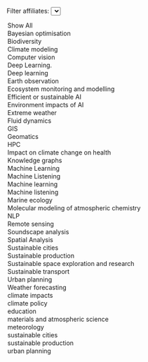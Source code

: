 <!-- Dropdown for selecting tags -->
<label for="tagFilter">Filter affiliates:</label>
<select id="tagFilter">
<option value="all">Show All</option>
<option value="Bayesian optimisation">Bayesian optimisation</option>
<option value="Biodiversity">Biodiversity</option>
<option value="Climate modeling">Climate modeling</option>
<option value="Computer vision">Computer vision</option>
<option value="Deep Learning.">Deep Learning.</option>
<option value="Deep learning">Deep learning</option>
<option value="Earth observation">Earth observation</option>
<option value="Ecosystem monitoring and modelling">Ecosystem monitoring and modelling</option>
<option value="Efficient or sustainable AI">Efficient or sustainable AI</option>
<option value="Environment impacts of AI">Environment impacts of AI</option>
<option value="Extreme weather">Extreme weather</option>
<option value="Fluid dynamics">Fluid dynamics</option>
<option value="GIS">GIS</option>
<option value="Geomatics">Geomatics</option>
<option value="HPC">HPC</option>
<option value="Impact on climate change on health">Impact on climate change on health</option>
<option value="Knowledge graphs">Knowledge graphs</option>
<option value="Machine Learning">Machine Learning</option>
<option value="Machine Listening">Machine Listening</option>
<option value="Machine learning">Machine learning</option>
<option value="Machine listening">Machine listening</option>
<option value="Marine ecology">Marine ecology</option>
<option value="Molecular modeling of atmospheric chemistry">Molecular modeling of atmospheric chemistry</option>
<option value="NLP">NLP</option>
<option value="Remote sensing">Remote sensing</option>
<option value="Soundscape analysis">Soundscape analysis</option>
<option value="Spatial Analysis">Spatial Analysis</option>
<option value="Sustainable cities">Sustainable cities</option>
<option value="Sustainable production">Sustainable production</option>
<option value="Sustainable space exploration and research">Sustainable space exploration and research</option>
<option value="Sustainable transport">Sustainable transport</option>
<option value="Urban planning">Urban planning</option>
<option value="Weather forecasting">Weather forecasting</option>
<option value="climate impacts">climate impacts</option>
<option value="climate policy">climate policy</option>
<option value="education">education</option>
<option value="materials and atmospheric science">materials and atmospheric science</option>
<option value="meteorology">meteorology</option>
<option value="sustainable cities">sustainable cities</option>
<option value="sustainable production">sustainable production</option>
<option value="urban planning">urban planning</option></select>

<script>
        document.getElementById('tagFilter').addEventListener('change', function () {
            const selectedTag = this.value;
            document.querySelectorAll('.content').forEach(div => {
                const tags = div.getAttribute('data-tags').split(',');
                if (selectedTag === 'all' || tags.includes(selectedTag)) {
                    div.classList.remove('hidden');
                } else {
                    div.classList.add('hidden');
                }
            });
        });
</script>

